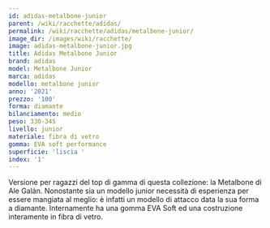 ```yaml
---
id: adidas-metalbone-junior
parent: /wiki/racchette/adidas/
permalink: /wiki/racchette/adidas/metalbone-junior/
image_dir: /images/wiki/racchette/
image: adidas-metalbone-junior.jpg
title: Adidas Metalbone Junior
brand: adidas
model: Metalbone Junior
marca: adidas
modello: metalbone junior
anno: '2021'
prezzo: '100'
forma: diamante
bilanciamento: medio
peso: 330-345
livello: junior
materiale: fibra di vetro
gomma: EVA soft performance
superficie: 'liscia '
index: '1'
---
```

Versione per ragazzi del top di gamma di questa collezione: la Metalbone di Ale Galán. Nonostante sia un modello junior necessità di esperienza per essere mangiata al meglio: è infatti un modello di attacco data la sua forma a diamante. Internamente ha una gomma EVA Soft ed una costruzione interamente in fibra di vetro.